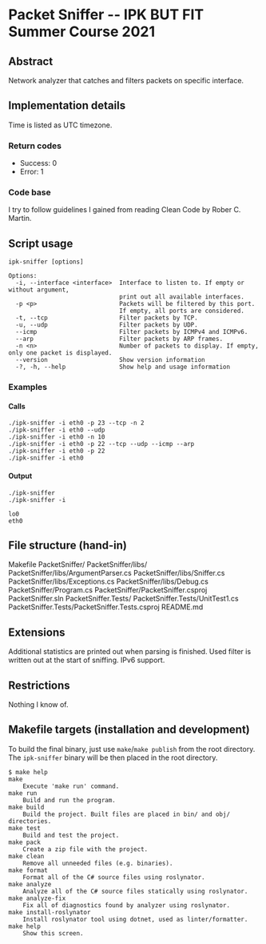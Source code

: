 # Packet Sniffer -- IPK BUT FIT Summer Course 2021

## Abstract

Network analyzer that catches and filters packets on specific interface.

## Implementation details

Time is listed as UTC timezone.

### Return codes

* Success: 0
* Error: 1

### Code base

I try to follow guidelines I gained from reading Clean Code by Rober C. Martin. 

## Script usage

```
ipk-sniffer [options]

Options:
  -i, --interface <interface>  Interface to listen to. If empty or without argument,
                               print out all available interfaces.
  -p <p>                       Packets will be filtered by this port.
                               If empty, all ports are considered.
  -t, --tcp                    Filter packets by TCP.
  -u, --udp                    Filter packets by UDP.
  --icmp                       Filter packets by ICMPv4 and ICMPv6.
  --arp                        Filter packets by ARP frames.
  -n <n>                       Number of packets to display. If empty, only one packet is displayed.
  --version                    Show version information
  -?, -h, --help               Show help and usage information
```

### Examples

#### Calls

```
./ipk-sniffer -i eth0 -p 23 --tcp -n 2
./ipk-sniffer -i eth0 --udp
./ipk-sniffer -i eth0 -n 10
./ipk-sniffer -i eth0 -p 22 --tcp --udp --icmp --arp
./ipk-sniffer -i eth0 -p 22
./ipk-sniffer -i eth0
```

#### Output

```
./ipk-sniffer
./ipk-sniffer -i

lo0
eth0
```

## File structure (hand-in)

Makefile
PacketSniffer/
PacketSniffer/libs/
PacketSniffer/libs/ArgumentParser.cs
PacketSniffer/libs/Sniffer.cs
PacketSniffer/libs/Exceptions.cs
PacketSniffer/libs/Debug.cs
PacketSniffer/Program.cs
PacketSniffer/PacketSniffer.csproj
PacketSniffer.sln
PacketSniffer.Tests/
PacketSniffer.Tests/UnitTest1.cs
PacketSniffer.Tests/PacketSniffer.Tests.csproj
README.md

## Extensions

Additional statistics are printed out when parsing is finished.
Used filter is written out at the start of sniffing. IPv6 support.

## Restrictions

Nothing I know of.


## Makefile targets (installation and development)

To build the final binary, just use `make`/`make publish` from the root
directory. The `ipk-sniffer` binary will be then placed in the root directory.

```
$ make help
make
    Execute 'make run' command.
make run
    Build and run the program.
make build
    Build the project. Built files are placed in bin/ and obj/ directories.
make test
    Build and test the project.
make pack
    Create a zip file with the project.
make clean
    Remove all unneeded files (e.g. binaries).
make format
    Format all of the C# source files using roslynator.
make analyze
    Analyze all of the C# source files statically using roslynator.
make analyze-fix
    Fix all of diagnostics found by analyzer using roslynator.
make install-roslynator
    Install roslynator tool using dotnet, used as linter/formatter.
make help
    Show this screen.
```
